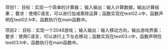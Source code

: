 项目1：
    目标：实现一个简单的计算器；
    输入输出：输入计算数据，输出计算结果；
    要求：使用C语言，可以进行加减乘除运算；函数实现在test02.c中，函数声明在test02.h中，函数执行在main函数中。

项目2：
    目标：实现一个2048游戏；
    输入输出：输入移动方向，输出游戏界面；
    要求：使用C语言，可以进行上下左右移动；函数实现在test03.c中，函数声明在test03.h中，函数执行在main函数中。





